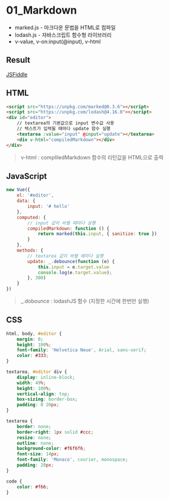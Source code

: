# 01_Markdown

- marked.js - 마크다운 문법을 HTML로 컴파일
- lodash.js - 자바스크립트 함수형 라이브러리
- v-value, v-on:input(@input), v-html

## Result
<a target="_blank" href="https://jsfiddle.net/chrisvfritz/0dzvcf4d">JSFiddle</a>

## HTML
```html
<script src="https://unpkg.com/marked@0.3.6"></script>
<script src="https://unpkg.com/lodash@4.16.0"></script>
<div id="editor">
    // textarea의 기본값으로 input 변수값 사용
    // 텍스트가 입력될 때마다 update 함수 실행
    <textarea :value="input" @input="update"></textarea>
    <div v-html="compiledMarkdown"></div>
</div>
```
> v-html : compliledMarkdown 함수의 리턴값을 HTML으로 출력
## JavaScript
```javascript
new Vue({
    el: '#editor',
    data: {
        input: '# hello'
    },
    computed: {
        // input 값이 바뀔 때마다 실행
        compiledMarkdown: function () {
            return marked(this.input, { sanitize: true })
        }
    },
    methods: {
        // textarea 값이 바뀔 때마다 실행
        update: _.debounce(function (e) {
            this.input = e.target.value
            console.log(e.target.value);
        }, 300)
    }
})
```
> _.dobounce : lodashJS 함수 (지정한 시간에 한번만 실행)
## CSS
```css
html, body, #editor {
    margin: 0;
    height: 100%;
    font-family: 'Helvetica Neue', Arial, sans-serif;
    color: #333;
}

textarea, #editor div {
    display: inline-block;
    width: 49%;
    height: 100%;
    vertical-align: top;
    box-sizing: border-box;
    padding: 0 20px;
}

textarea {
    border: none;
    border-right: 1px solid #ccc;
    resize: none;
    outline: none;
    background-color: #f6f6f6;
    font-size: 14px;
    font-family: 'Monaco', courier, monospace;
    padding: 20px;
}

code {
    color: #f66;
}
```